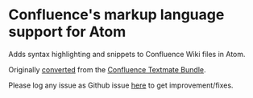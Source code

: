 # Confluence's markup language support for Atom

Adds syntax highlighting and snippets to Confluence Wiki files in Atom.

Originally [converted](http://atom.io/docs/latest/converting-a-text-mate-bundle) from
the [Confluence Textmate Bundle](https://github.com/alkemist/Confluence.tmbundle).

Please log any issue as Github issue [here](https://github.com/cbramy/language-confluence-wiki/issues) to get improvement/fixes.
